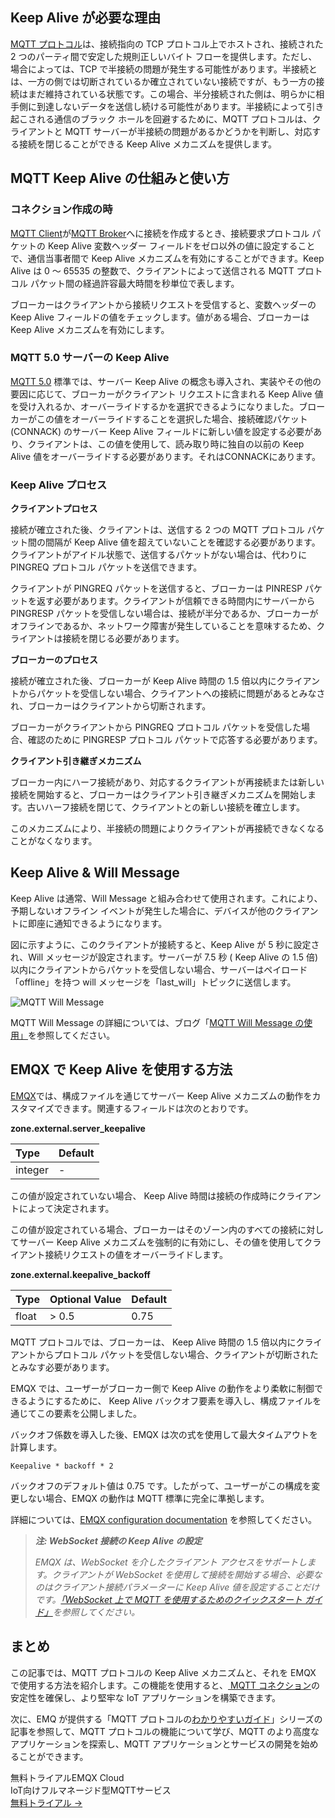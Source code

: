 ## Keep Alive が必要な理由

[MQTT プロトコル](https://www.emqx.com/ja/blog/the-easiest-guide-to-getting-started-with-mqtt)は、接続指向の TCP プロトコル上でホストされ、接続された 2 つのパーティ間で安定した規則正しいバイト フローを提供します。ただし、場合によっては、TCP で半接続の問題が発生する可能性があります。半接続とは、一方の側では切断されているか確立されていない接続ですが、もう一方の接続はまだ維持されている状態です。この場合、半分接続された側は、明らかに相手側に到達しないデータを送信し続ける可能性があります。半接続によって引き起こされる通信のブラック ホールを回避するために、MQTT プロトコルは、クライアントと MQTT サーバーが半接続の問題があるかどうかを判断し、対応する接続を閉じることができる Keep Alive メカニズムを提供します。

## MQTT Keep Alive の仕組みと使い方

### コネクション作成の時

[MQTT Client](https://www.emqx.com/ja/blog/mqtt-client-tools)が[MQTT Broker](https://www.emqx.com/ja/blog/the-ultimate-guide-to-mqtt-broker-comparison)へに接続を作成するとき、接続要求プロトコル パケットの Keep Alive 変数ヘッダー フィールドをゼロ以外の値に設定することで、通信当事者間で Keep Alive メカニズムを有効にすることができます。Keep Alive は 0 ～ 65535 の整数で、クライアントによって送信される MQTT プロトコル パケット間の経過許容最大時間を秒単位で表します。

ブローカーはクライアントから接続リクエストを受信すると、変数ヘッダーの Keep Alive フィールドの値をチェックします。値がある場合、ブローカーは Keep Alive メカニズムを有効にします。

### MQTT 5.0 サーバーの Keep Alive 

[MQTT 5.0](https://www.emqx.com/en/blog/introduction-to-mqtt-5) 標準では、サーバー  Keep Alive の概念も導入され、実装やその他の要因に応じて、ブローカーがクライアント リクエストに含まれる Keep Alive 値を受け入れるか、オーバーライドするかを選択できるようになりました。ブローカーがこの値をオーバーライドすることを選択した場合、接続確認パケット (CONNACK) のサーバー  Keep Alive  フィールドに新しい値を設定する必要があり、クライアントは、この値を使用して、読み取り時に独自の以前の Keep Alive 値をオーバーライドする必要があります。それはCONNACKにあります。

### Keep Alive プロセス

**クライアントプロセス**

接続が確立された後、クライアントは、送信する 2 つの MQTT プロトコル パケット間の間隔が Keep Alive 値を超えていないことを確認する必要があります。クライアントがアイドル状態で、送信するパケットがない場合は、代わりに PINGREQ プロトコル パケットを送信できます。

クライアントが PINGREQ パケットを送信すると、ブローカーは PINRESP パケットを返す必要があります。クライアントが信頼できる時間内にサーバーから PINGRESP パケットを受信しない場合は、接続が半分であるか、ブローカーがオフラインであるか、ネットワーク障害が発生していることを意味するため、クライアントは接続を閉じる必要があります。

**ブローカーのプロセス**

接続が確立された後、ブローカーが Keep Alive 時間の 1.5 倍以内にクライアントからパケットを受信しない場合、クライアントへの接続に問題があるとみなされ、ブローカーはクライアントから切断されます。

ブローカーがクライアントから PINGREQ プロトコル パケットを受信した場合、確認のために PINGRESP プロトコル パケットで応答する必要があります。

**クライアント引き継ぎメカニズム**

ブローカー内にハーフ接続があり、対応するクライアントが再接続または新しい接続を開始すると、ブローカーはクライアント引き継ぎメカニズムを開始します。古いハーフ接続を閉じて、クライアントとの新しい接続を確立します。

このメカニズムにより、半接続の問題によりクライアントが再接続できなくなることがなくなります。

## Keep Alive & Will Message

Keep Alive は通常、Will Message と組み合わせて使用されます。これにより、予期しないオフライン イベントが発生した場合に、デバイスが他のクライアントに即座に通知できるようになります。

図に示すように、このクライアントが接続すると、Keep Alive が 5 秒に設定され、Will メッセージが設定されます。サーバーが 7.5 秒 ( Keep Alive の 1.5 倍) 以内にクライアントからパケットを受信しない場合、サーバーはペイロード「offline」を持つ will メッセージを「last_will」トピックに送信します。

![MQTT Will Message](https://assets.emqx.com/images/3fc9e2c463bd38c21dc7f523520c7076.png)

MQTT Will Message の詳細については、ブログ「[MQTT Will Message の使用」](https://www.emqx.com/en/blog/use-of-mqtt-will-message)を参照してください。

## EMQX で Keep Alive を使用する方法

[EMQX](https://www.emqx.com/ja/products/emqx)では、構成ファイルを通じてサーバー  Keep Alive  メカニズムの動作をカスタマイズできます。関連するフィールドは次のとおりです。

**zone.external.server_keepalive**

| Type    | Default |
| :------ | :------ |
| integer | -       |

この値が設定されていない場合、 Keep Alive 時間は接続の作成時にクライアントによって決定されます。

この値が設定されている場合、ブローカーはそのゾーン内のすべての接続に対してサーバー  Keep Alive  メカニズムを強制的に有効にし、その値を使用してクライアント接続リクエストの値をオーバーライドします。

**zone.external.keepalive_backoff**

| Type  | Optional Value | Default |
| :---- | :------------- | :------ |
| float | > 0.5          | 0.75    |

MQTT プロトコルでは、ブローカーは、 Keep Alive 時間の 1.5 倍以内にクライアントからプロトコル パケットを受信しない場合、クライアントが切断されたとみなす必要があります。

EMQX では、ユーザーがブローカー側で Keep Alive の動作をより柔軟に制御できるようにするために、 Keep Alive  バックオフ要素を導入し、構成ファイルを通じてこの要素を公開しました。

バックオフ係数を導入した後、EMQX は次の式を使用して最大タイムアウトを計算します。

```
Keepalive * backoff * 2
```

バックオフのデフォルト値は 0.75 です。したがって、ユーザーがこの構成を変更しない場合、EMQX の動作は MQTT 標準に完全に準拠します。

詳細については、[EMQX configuration documentation](https://docs.emqx.com/en/emqx/v4.3/configuration/configuration.html) を参照してください。

> ***注: WebSocket 接続の Keep Alive の設定***
>
> *EMQX は、WebSocket を介したクライアント アクセスをサポートします。クライアントが WebSocket を使用して接続を開始する場合、必要なのはクライアント接続パラメーターに Keep Alive 値を設定することだけです。*[*「WebSocket 上で MQTT を使用するためのクイックスタート ガイド」*](https://www.emqx.com/ja/blog/connect-to-mqtt-broker-with-websocket)*を参照してください。*

## まとめ

この記事では、MQTT プロトコルの Keep Alive  メカニズムと、それを EMQX で使用する方法を紹介します。この機能を使用すると、[ MQTT コネクション](https://www.emqx.com/ja/blog/how-to-set-parameters-when-establishing-an-mqtt-connection)の安定性を確保し、より堅牢な IoT アプリケーションを構築できます。

次に、EMQ が提供する「MQTT プロトコルの[わかりやすいガイド](https://www.emqx.com/en/mqtt-guide)」シリーズの記事を参照して、MQTT プロトコルの機能について学び、MQTT のより高度なアプリケーションを探索し、MQTT アプリケーションとサービスの開発を始めることができます。



<section class="promotion">
    <div>
        無料トライアルEMQX Cloud
        <div class="is-size-14 is-text-normal has-text-weight-normal">IoT向けフルマネージド型MQTTサービス</div>
    </div>
    <a href="https://accounts.emqx.com/signup?continue=https://cloud-intl.emqx.com/console/deployments/0?oper=new" class="button is-gradient px-5">無料トライアル →</a>
</section>
